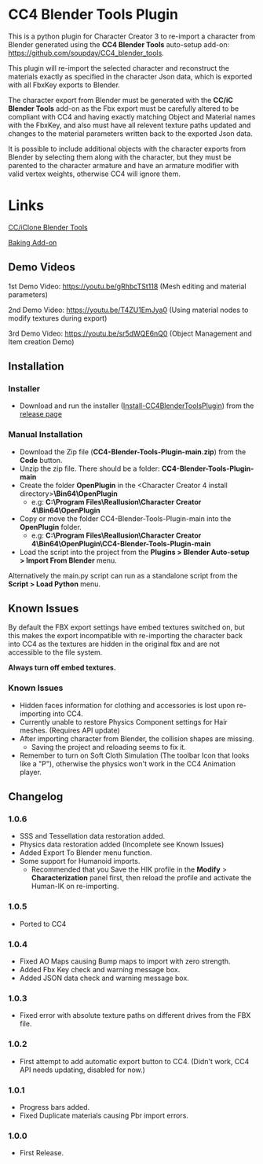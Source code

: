 # CC4 Blender Tools Plugin

This is a python plugin for Character Creator 3 to re-import a character from Blender generated using the **CC4 Blender Tools** auto-setup add-on: https://github.com/soupday/CC4_blender_tools.

This plugin will re-import the selected character and reconstruct the materials exactly as specified in the character Json data, which is exported with all FbxKey exports to Blender.

The character export from Blender must be generated with the **CC/iC Blender Tools** add-on as the Fbx export must be carefully altered to be compliant with CC4 and having exactly matching Object and Material names with the FbxKey, and also must have all relevent texture paths updated and changes to the material parameters written back to the exported Json data.

It is possible to include additional objects with the character exports from Blender by selecting them along with the character, but they must be parented to the character armature and have an armature modifier with valid vertex weights, otherwise CC4 will ignore them.

Links
=====
[CC/iClone Blender Tools](https://github.com/soupday/CC3_blender_tools)

[Baking Add-on](https://github.com/soupday/CC3_blender_bake)

## Demo Videos

1st Demo Video: https://youtu.be/gRhbcTSt118
(Mesh editing and material parameters)

2nd Demo Video: https://youtu.be/T4ZU1EmJya0
(Using material nodes to modify textures during export)

3rd Demo Video: https://youtu.be/sr5dWQE6nQ0
(Object Management and Item creation Demo)

## Installation

### Installer
- Download and run the installer ([Install-CC4BlenderToolsPlugin](https://github.com/soupday/CC4-Blender-Tools-Plugin/releases/download/1_0_6/Install-CC4BlenderToolsPlugin-1.0.6.exe)) from the [release page](https://github.com/soupday/CC4-Blender-Tools-Plugin/releases)

### Manual Installation
- Download the Zip file (__CC4-Blender-Tools-Plugin-main.zip__) from the **Code** button.
- Unzip the zip file. There should be a folder: **CC4-Blender-Tools-Plugin-main**
- Create the folder **OpenPlugin** in the <Character Creator 4 install directory>**\Bin64\OpenPlugin**
    - e.g: **C:\Program Files\Reallusion\Character Creator 4\Bin64\OpenPlugin**
- Copy or move the folder CC4-Blender-Tools-Plugin-main into the **OpenPlugin** folder.
    - e.g: **C:\Program Files\Reallusion\Character Creator 4\Bin64\OpenPlugin\CC4-Blender-Tools-Plugin-main**
- Load the script into the project from the **Plugins > Blender Auto-setup > Import From Blender** menu.

Alternatively the main.py script can run as a standalone script from the **Script > Load Python** menu.

## Known Issues

By default the FBX export settings have embed textures switched on, but this makes the export incompatible with re-importing the character back into CC4 as the textures are hidden in the original fbx and are not accessible to the file system.

**Always turn off embed textures.**

### Known Issues

- Hidden faces information for clothing and accessories is lost upon re-importing into CC4.
- Currently unable to restore Physics Component settings for Hair meshes. (Requires API update)
- After importing character from Blender, the collision shapes are missing.
    - Saving the project and reloading seems to fix it.
- Remember to turn on Soft Cloth Simulation (The toolbar Icon that looks like a "P"), otherwise the physics won't work in the CC4 Animation player.

## Changelog

### 1.0.6
- SSS and Tessellation data restoration added.
- Physics data restoration added (Incomplete see Known Issues)
- Added Export To Blender menu function.
- Some support for Humanoid imports.
    - Recommended that you Save the HIK profile in the **Modify** > **Characterization** panel first, then reload the profile and activate the Human-IK on re-importing.

### 1.0.5
- Ported to CC4

### 1.0.4
- Fixed AO Maps causing Bump maps to import with zero strength.
- Added Fbx Key check and warning message box.
- Added JSON data check and warning message box.

### 1.0.3
- Fixed error with absolute texture paths on different drives from the FBX file.

### 1.0.2
- First attempt to add automatic export button to CC4. (Didn't work, CC4 API needs updating, disabled for now.)

### 1.0.1
- Progress bars added.
- Fixed Duplicate materials causing Pbr import errors.

### 1.0.0
- First Release.


